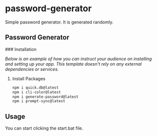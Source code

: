 # password-generator
Simple password generator.
It is generated randomly.


<h2>
 Password Generator
  </h2>
### Installation

_Below is an example of how you can instruct your audience on installing and setting up your app. This template doesn't rely on any external dependencies or services._

1. Install Packages
   ```sh
   npm i quick.db@latest
   npm i cli-color@latest
   npm i generate-password@latest
   npm i prompt-sync@latest
   ```
## Usage
You can start clicking the start.bat file.
